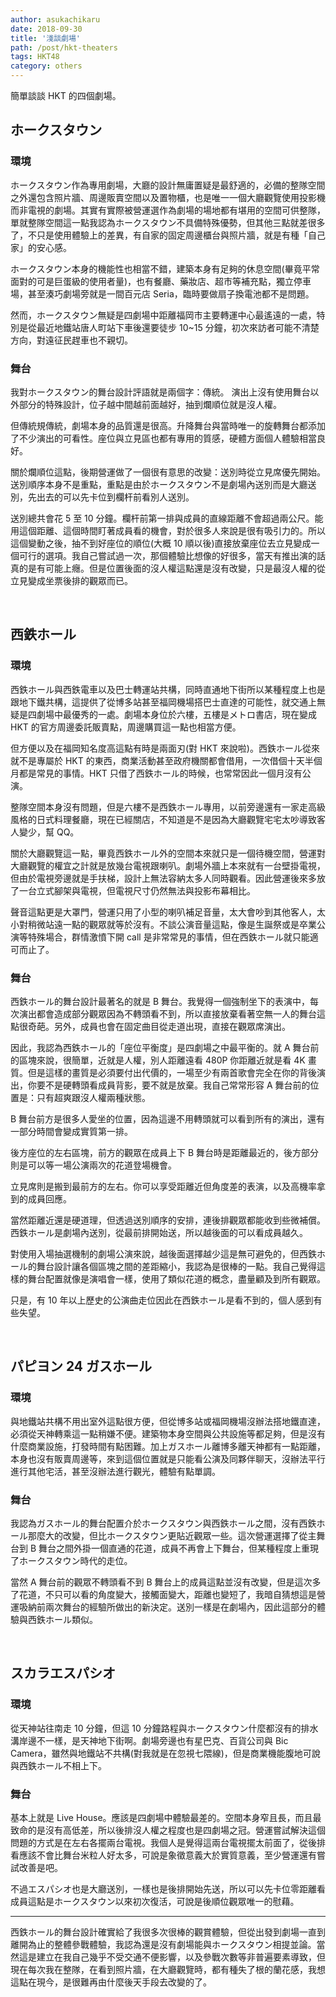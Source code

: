 ```yaml
---
author: asukachikaru
date: 2018-09-30
title: '淺談劇場'
path: /post/hkt-theaters
tags: HKT48
category: others
---
```


簡單談談 HKT 的四個劇場。

## ホークスタウン

### 環境

ホークスタウン作為專用劇場，大廳的設計無庸置疑是最舒適的，必備的整隊空間之外還包含照片牆、周邊販賣空間以及置物櫃，也是唯一一個大廳觀覽使用投影機而非電視的劇場。其實有實際被營運選作為劇場的場地都有堪用的空間可供整隊，單就整隊空間這一點我認為ホークスタウン不具備特殊優勢，但其他三點就差很多了，不只是使用體驗上的差異，有自家的固定周邊櫃台與照片牆，就是有種「自己家」的安心感。

ホークスタウン本身的機能性也相當不錯，建築本身有足夠的休息空間(畢竟平常面對的可是巨蛋級的使用者量)，也有餐廳、藥妝店、超市等補充點，獨立停車場，甚至湊巧劇場旁就是一間百元店 Seria，臨時要做扇子換電池都不是問題。

然而，ホークスタウン無疑是四劇場中距離福岡市主要轉運中心最遙遠的一處，特別是從最近地鐵站唐人町站下車後還要徒步 10~15 分鐘，初次來訪者可能不清楚方向，對遠征民趕車也不親切。

### 舞台

我對ホークスタウン的舞台設計評語就是兩個字：傳統。 演出上沒有使用舞台以外部分的特殊設計，位子越中間越前面越好，抽到爛順位就是沒人權。

但傳統規傳統，劇場本身的品質還是很高。升降舞台與當時唯一的旋轉舞台都添加了不少演出的可看性。座位與立見區也都有專用的質感，硬體方面個人體驗相當良好。

關於爛順位這點，後期營運做了一個很有意思的改變：送別時從立見席優先開始。送別順序本身不是重點，重點是由於ホークスタウン不是劇場內送別而是大廳送別，先出去的可以先卡位到欄杆前看別人送別。

送別總共會花 5 至 10 分鐘。欄杆前第一排與成員的直線距離不會超過兩公尺。能用這個距離、這個時間盯著成員看的機會，對於很多人來說是很有吸引力的。所以這個變動之後，抽不到好座位的順位(大概 10 順以後)直接放棄座位去立見變成一個可行的選項。我自己嘗試過一次，那個體驗比想像的好很多，當天有推出演的話真的是有可能上癮。但是位置後面的沒人權這點還是沒有改變，只是最沒人權的從立見變成坐票後排的觀眾而已。

<br>

## 西鉄ホール

### 環境

西鉄ホール與西鉄電車以及巴士轉運站共構，同時直通地下街所以某種程度上也是跟地下鐵共構，這提供了從博多站甚至福岡機場搭巴士直達的可能性，就交通上無疑是四劇場中最優秀的一處。劇場本身位於六樓，五樓是メトロ書店，現在變成 HKT 的官方周邊委託販賣點，周邊購買這一點也相當方便。

但方便以及在福岡知名度高這點有時是兩面刃(對 HKT 來說啦)。西鉄ホール從來就不是專屬於 HKT 的東西，商業活動甚至政府機關都會借用，一次借個十天半個月都是常見的事情。HKT 只借了西鉄ホール的時候，也常常因此一個月沒有公演。

整隊空間本身沒有問題，但是六樓不是西鉄ホール專用，以前旁邊還有一家走高級風格的日式料理餐廳，現在已經關店，不知道是不是因為大廳觀覽宅宅太吵導致客人變少，幫 QQ。

關於大廳觀覽這一點，畢竟西鉄ホール外的空間本來就只是一個待機空間，營運對大廳觀覽的權宜之計就是放幾台電視跟喇叭。劇場外牆上本來就有一台壁掛電視，但由於電視旁邊就是手扶梯，設計上無法容納太多人同時觀看。因此營運後來多放了一台立式腳架與電視，但電視尺寸仍然無法與投影布幕相比。

聲音這點更是大罩門，營運只用了小型的喇叭補足音量，太大會吵到其他客人，太小對稍微站遠一點的觀眾就等於沒有。不談公演音量這點，像是生誕祭或是卒業公演等特殊場合，群情激憤下開 call 是非常常見的事情，但在西鉄ホール就只能適可而止了。

### 舞台

西鉄ホール的舞台設計最著名的就是 B 舞台。我覺得一個強制坐下的表演中，每次演出都會造成部分觀眾因為不轉頭看不到，所以直接放棄看著空無一人的舞台這點很奇葩。另外，成員也會在固定曲目從走道出現，直接在觀眾席演出。

因此，我認為西鉄ホール的「座位平衡度」是四劇場之中最平衡的。就 A 舞台前的區塊來說，很簡單，近就是人權，別人距離遠看 480P 你距離近就是看 4K 畫質。但是這樣的畫質是必須要付出代價的，一場至少有兩首歌會完全在你的背後演出，你要不是硬轉頭看成員背影，要不就是放棄。我自己常常形容 A 舞台前的位置是：只有超爽跟沒人權兩種狀態。

B 舞台前方是很多人愛坐的位置，因為這邊不用轉頭就可以看到所有的演出，還有一部分時間會變成實質第一排。

後方座位的左右區塊，前方的觀眾在成員上下 B 舞台時是距離最近的，後方部分則是可以等一場公演兩次的花道登場機會。

立見席則是搬到最前方的左右。你可以享受距離近但角度差的表演，以及高機率拿到的成員回應。

當然距離近還是硬道理，但透過送別順序的安排，連後排觀眾都能收到些微補償。西鉄ホール是劇場內送別，從最前排開始送，所以越後面的可以看成員越久。

對使用入場抽選機制的劇場公演來說，越後面選擇越少這是無可避免的，但西鉄ホール的舞台設計讓各個區塊之間的差距縮小，我認為是很棒的一點。我自己覺得這樣的舞台配置就像是演唱會一樣，使用了類似花道的概念，盡量顧及到所有觀眾。

只是，有 10 年以上歷史的公演曲走位因此在西鉄ホール是看不到的，個人感到有些失望。

<br>

## パピヨン 24 ガスホール

### 環境

與地鐵站共構不用出室外這點很方便，但從博多站或福岡機場沒辦法搭地鐵直達，必須從天神轉乘這一點稍嫌不便。建築物本身空間與公共設施等都足夠，但是沒有什麼商業設施，打發時間有點困難。加上ガスホール離博多離天神都有一點距離，本身也沒有販賣周邊等，來到這個位置就是只能看公演及同夥伴聊天，沒辦法平行進行其他宅活，甚至沒辦法進行觀光，體驗有點單調。

### 舞台

我認為ガスホール的舞台配置介於ホークスタウン與西鉄ホール之間，沒有西鉄ホール那麼大的改變，但比ホークスタウン更貼近觀眾一些。這次營運選擇了從主舞台到 B 舞台之間外掛一個直通的花道，成員不再會上下舞台，但某種程度上重現了ホークスタウン時代的走位。

當然 A 舞台前的觀眾不轉頭看不到 B 舞台上的成員這點並沒有改變，但是這次多了花道，不只可以看的角度變大，接觸面變大，距離也變短了，我暗自猜想這是營運吸納前兩次舞台的經驗所做出的新決定。送別一樣是在劇場內，因此這部分的體驗與西鉄ホール類似。

<br>

## スカラエスパシオ

### 環境

從天神站往南走 10 分鐘，但這 10 分鐘路程與ホークスタウン什麼都沒有的排水溝岸邊不一樣，是天神地下街啊。劇場旁邊也有星巴克、百貨公司與 Bic Camera，雖然與地鐵站不共構(對我就是在忽視七隈線)，但是商業機能腹地可說與西鉄ホール不相上下。

### 舞台

基本上就是 Live House。應該是四劇場中體驗最差的。空間本身窄且長，而且最致命的是沒有高低差，所以後排沒人權之程度也是四劇場之冠。營運嘗試解決這個問題的方式是在左右各擺兩台電視。我個人是覺得這兩台電視擺太前面了，從後排看應該不會比舞台米粒人好太多，可說是象徵意義大於實質意義，至少營運還有嘗試改善是吧。

不過エスパシオ也是大廳送別，一樣也是後排開始先送，所以可以先卡位零距離看成員這點是ホークスタウン以來初次復活，可說是後順位觀眾唯一的慰藉。

---

西鉄ホール的舞台設計確實給了我很多次很棒的觀賞體驗，但從出發到劇場一直到離開為止的整體參戰體驗，我認為還是沒有劇場能與ホークスタウン相提並論。當然這是建立在我自己幾乎不受交通不便影響，以及參戰次數等非普遍要素導致，但現在每次我在整隊，在看到照片牆，在大廳觀覽時，都有種失了根的蘭花感，我想這點在現今，是很難再由什麼後天手段去改變的了。

